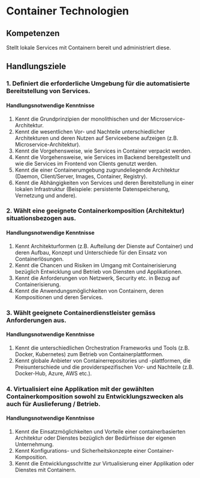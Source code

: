 # Container Technologien

## Kompetenzen
Stellt lokale Services mit Containern bereit und administriert diese.

## Handlungsziele

### 1. Definiert die erforderliche Umgebung für die automatisierte Bereitstellung von Services.

#### Handlungsnotwendige Kenntnisse
1. Kennt die Grundprinzipien der monolithischen und der Microservice-Architektur.
1. Kennt die wesentlichen Vor- und Nachteile unterschiedlicher Architekturen und deren Nutzen auf Serviceebene aufzeigen (z.B. Microservice-Architektur).
1. Kennt die Vorgehensweise, wie Services in Container verpackt werden.
1. Kennt die Vorgehensweise, wie Services im Backend bereitgestellt und wie die Services im Frontend von Clients genutzt werden.
1. Kennt die einer Containerumgebung zugrundeliegende Architektur (Daemon, Client/Server, Images, Container, Registry).
1. Kennt die Abhängigkeiten von Services und deren Bereitstellung in einer lokalen Infrastruktur (Beispiele: persistente Datenspeicherung, Vernetzung und andere).

### 2. Wählt eine geeignete Containerkomposition (Architektur) situationsbezogen aus.

#### Handlungsnotwendige Kenntnisse
1. Kennt Architekturformen (z.B. Aufteilung der Dienste auf Container) und deren Aufbau, Konzept und Unterschiede für den Einsatz von Containerlösungen.
1. Kennt die Chancen und Risiken im Umgang mit Containerisierung bezüglich Entwicklung und Betrieb von Diensten und Applikationen.
1. Kennt die Anforderungen von Netzwerk, Security etc. in Bezug auf Containerisierung.
1. Kennt die Anwendungsmöglichkeiten von Containern, deren Kompositionen und deren Services.

### 3. Wählt geeignete Containerdienstleister gemäss Anforderungen aus.

#### Handlungsnotwendige Kenntnisse
1. Kennt die unterschiedlichen Orchestration Frameworks und Tools (z.B. Docker, Kubernetes) zum Betrieb von Containerplattformen.
1. Kennt globale Anbieter von Containerrepositories und -plattformen, die Preisunterschiede und die providerspezifischen Vor- und Nachteile (z.B. Docker-Hub, Azure, AWS etc.).

### 4. Virtualisiert eine Applikation mit der gewählten Containerkomposition sowohl zu Entwicklungszwecken als auch für Auslieferung / Betrieb.

#### Handlungsnotwendige Kenntnisse
1. Kennt die Einsatzmöglichkeiten und Vorteile einer containerbasierten Architektur oder Dienstes bezüglich der Bedürfnisse der eigenen Unternehmung.
1. Kennt Konfigurations- und Sicherheitskonzepte einer Container-Komposition.
1. Kennt die Entwicklungsschritte zur Virtualisierung einer Applikation oder Dienstes mit Containern.




